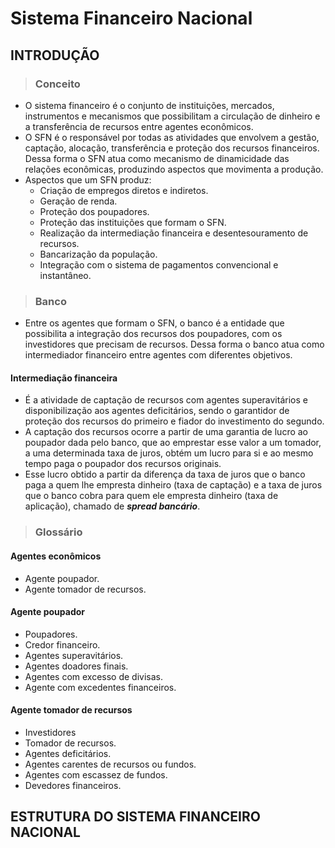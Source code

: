 # Sistema Financeiro Nacional

## INTRODUÇÃO

> ### Conceito
* O sistema financeiro é o conjunto de instituições, mercados, instrumentos e mecanismos que possibilitam a circulação de dinheiro e a transferência de recursos entre agentes econômicos.
* O SFN é o responsável por todas as atividades que envolvem a gestão, captação, alocação, transferência e proteção dos recursos financeiros. Dessa forma o SFN atua como mecanismo de dinamicidade das relações econômicas, produzindo aspectos que movimenta a produção.
* Aspectos que um SFN produz:
  - Criação de empregos diretos e indiretos.
  - Geração de renda.
  - Proteção dos poupadores.
  - Proteção das instituições que formam o SFN.
  - Realização da intermediação financeira e desentesouramento de recursos.
  - Bancarização da população.
  - Integração com o sistema de pagamentos convencional e instantâneo.

> ### Banco
* Entre os agentes que formam o SFN, o banco é a entidade que possibilita a integração dos recursos dos poupadores, com os investidores que precisam de recursos. Dessa forma o banco atua como intermediador financeiro entre agentes com diferentes objetivos.

#### Intermediação financeira
* É a atividade de captação de recursos com agentes superavitários e disponibilização aos agentes deficitários, sendo o garantidor de proteção dos recursos do primeiro e fiador do investimento do segundo. 
* A captação dos recursos ocorre a partir de uma garantia de lucro ao poupador dada pelo banco, que ao emprestar esse valor a um tomador, a uma determinada taxa de juros, obtém um lucro para si e ao mesmo tempo paga o poupador dos recursos originais.
* Esse lucro obtido a partir da diferença da taxa de juros que o banco paga a quem lhe empresta dinheiro (taxa de captação) e a taxa de juros que o banco cobra para quem ele empresta dinheiro (taxa de aplicação), chamado de ***spread bancário***.

> ### Glossário

#### Agentes econômicos
* Agente poupador.
* Agente tomador de recursos.

#### Agente poupador
* Poupadores.
* Credor financeiro.
* Agentes superavitários.
* Agentes doadores finais.
* Agentes com excesso de divisas.
* Agente com excedentes financeiros.

#### Agente tomador de recursos
* Investidores
* Tomador de recursos.
* Agentes deficitários.
* Agentes carentes de recursos ou fundos.
* Agentes com escassez de fundos.
* Devedores financeiros.

## ESTRUTURA DO SISTEMA FINANCEIRO NACIONAL